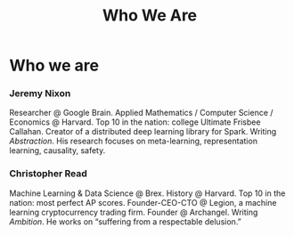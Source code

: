 ﻿---
layout: post
title: Who We Are
landing-title: 'Who We Are'
nav-menu: true
show_tile: true
---

# Who we are

### Jeremy Nixon
Researcher @ Google Brain. Applied Mathematics / Computer Science / Economics @ Harvard. Top 10 in the nation: college Ultimate Frisbee Callahan. Creator of a distributed deep learning library for Spark. Writing *Abstraction*. His research focuses on meta-learning, representation learning, causality, safety.
  
### Christopher Read
Machine Learning & Data Science @ Brex. History @ Harvard. Top 10 in the nation: most perfect AP scores. Founder-CEO-CTO @ Legion, a machine learning cryptocurrency trading firm. Founder @ Archangel. Writing *Ambition*. He works on “suffering from a respectable delusion.”
